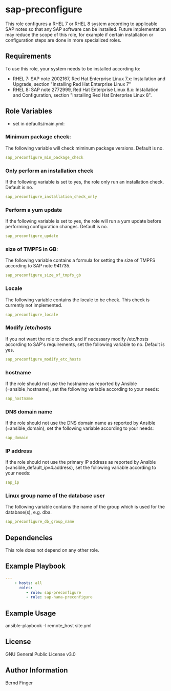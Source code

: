 sap-preconfigure
================

This role configures a RHEL 7 or RHEL 8 system according to applicable SAP notes so that any SAP software can be installed. Future implementation may reduce the scope of this role, for example if certain installation or configuration steps are done in more specialized roles.

Requirements
------------

To use this role, your system needs to be installed according to:
- RHEL 7: SAP note 2002167, Red Hat Enterprise Linux 7.x: Installation and Upgrade, section "Installing Red Hat Enterprise Linux 7"
- RHEL 8: SAP note 2772999, Red Hat Enterprise Linux 8.x: Installation and Configuration, section "Installing Red Hat Enterprise Linux 8".

Role Variables
--------------

- set in defaults/main.yml:

### Minimum package check:
The following variable will check miminum package versions. Default is no.
```yaml
sap_preconfigure_min_package_check
```

### Only perform an installation check
If the following variable is set to yes, the role only run an installation check. Default is no.
```yaml
sap_preconfigure_installation_check_only
```

### Perform a yum update
If the following variable is set to yes, the role will run a yum update before performing configuration changes. Default is no.
```yaml
sap_preconfigure_update
```



### size of TMPFS in GB:
The following variable contains a formula for setting the size of TMPFS according to SAP note 941735.
```yaml
sap_preconfigure_size_of_tmpfs_gb
```

### Locale
The following variable contains the locale to be check. This check is currently not implemented.
```yaml
sap_preconfigure_locale
```

### Modify /etc/hosts
If you not want the role to check and if necessary modify /etc/hosts according to SAP's requirements, set the following variable to no. Default is yes.
```yaml
sap_preconfigure_modify_etc_hosts
```

### hostname
If the role should not use the hostname as reported by Ansible (=ansible_hostname), set the following variable according to your needs:
```yaml
sap_hostname
```

### DNS domain name
If the role should not use the DNS domain name as reported by Ansible (=ansible_domain), set the following variable according to your needs:
```yaml
sap_domain
```

### IP address
If the role should not use the primary IP address as reported by Ansible (=ansible_default_ipv4.address), set the following variable according to your needs:
```yaml
sap_ip
```

### Linux group name of the database user
The following variable contains the name of the group which is used for the database(s), e.g. dba.
```yaml
sap_preconfigure_db_group_name
```

Dependencies
------------

This role does not depend on any other role.

Example Playbook
----------------

```yaml
---
    - hosts: all
      roles:
         - role: sap-preconfigure
         - role: sap-hana-preconfigure
```

Example Usage
-------------
ansible-playbook -l remote_host site.yml

License
-------

GNU General Public License v3.0

Author Information
------------------

Bernd Finger
